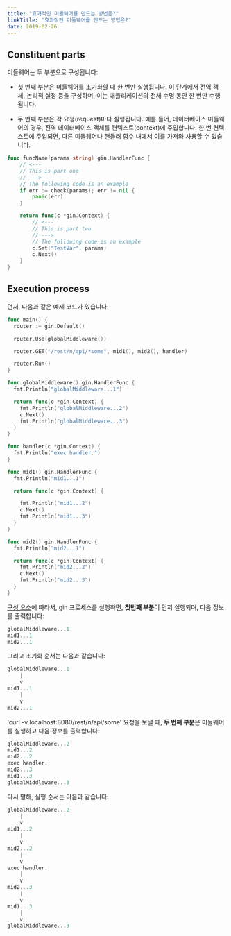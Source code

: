 ```yaml
---
title: "효과적인 미들웨어를 만드는 방법은?"
linkTitle: "효과적인 미들웨어를 만드는 방법은?"
date: 2019-02-26
---
```


## Constituent parts

미들웨어는 두 부분으로 구성됩니다:

  - 첫 번째 부분은 미들웨어를 초기화할 때 한 번만 실행됩니다. 이 단계에서 전역 객체, 논리적 설정 등을 구성하며, 이는 애플리케이션의 전체 수명 동안 한 번만 수행됩니다.

  - 두 번째 부분은 각 요청(request)마다 실행됩니다. 예를 들어, 데이터베이스 미들웨어의 경우, 전역 데이터베이스 객체를 컨텍스트(context)에 주입합니다. 한 번 컨텍스트에 주입되면, 다른 미들웨어나 핸들러 함수 내에서 이를 가져와 사용할 수 있습니다.

```go
func funcName(params string) gin.HandlerFunc {
    // <---
    // This is part one
    // --->
    // The following code is an example
    if err := check(params); err != nil {
        panic(err)
    }

    return func(c *gin.Context) {
        // <---
        // This is part two
        // --->
        // The following code is an example
        c.Set("TestVar", params)
        c.Next()    
    }
}
```

## Execution process

먼저, 다음과 같은 예제 코드가 있습니다:

```go
func main() {
  router := gin.Default()

  router.Use(globalMiddleware())

  router.GET("/rest/n/api/*some", mid1(), mid2(), handler)

  router.Run()
}

func globalMiddleware() gin.HandlerFunc {
  fmt.Println("globalMiddleware...1")

  return func(c *gin.Context) {
    fmt.Println("globalMiddleware...2")
    c.Next()
    fmt.Println("globalMiddleware...3")
  }
}

func handler(c *gin.Context) {
  fmt.Println("exec handler.")
}

func mid1() gin.HandlerFunc {
  fmt.Println("mid1...1")

  return func(c *gin.Context) {

    fmt.Println("mid1...2")
    c.Next()
    fmt.Println("mid1...3")
  }
}

func mid2() gin.HandlerFunc {
  fmt.Println("mid2...1")

  return func(c *gin.Context) {
    fmt.Println("mid2...2")
    c.Next()
    fmt.Println("mid2...3")
  }
}
```

[구성 요소](#Constituent-parts)에 따라서, gin 프로세스를 실행하면, **첫번째 부분**이 먼저 실행되며, 다음 정보를 출력합니다:

```go
globalMiddleware...1
mid1...1
mid2...1
```

그리고 초기화 순서는 다음과 같습니다:

```go
globalMiddleware...1
    |
    v
mid1...1
    |
    v
mid2...1
```

'curl -v localhost:8080/rest/n/api/some' 요청을 보낼 때, **두 번째 부분**은 미들웨어를 실행하고 다음 정보를 출력합니다:

```go
globalMiddleware...2
mid1...2
mid2...2
exec handler.
mid2...3
mid1...3
globalMiddleware...3
```

다시 말해, 실행 순서는 다음과 같습니다:

```go
globalMiddleware...2
    |
    v
mid1...2
    |
    v
mid2...2
    |
    v
exec handler.
    |
    v
mid2...3
    |
    v
mid1...3
    |
    v
globalMiddleware...3
```


